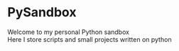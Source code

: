 # PySandbox
<p>Welcome to my personal Python sandbox<br>Here I store scripts and small projects written on python</p>
